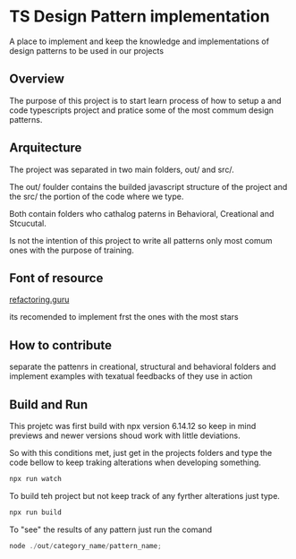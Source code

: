 # TS Design Pattern implementation
A place to implement and keep the knowledge and implementations of design patterns to be used in our projects

## Overview

The purpose of this project is to start learn process of how to setup a and code typescripts project and pratice some of the most commum design patterns.

## Arquitecture

The project was separated in two main folders, out/ and src/.

The out/ foulder contains the builded javascript structure of the project and the src/ the portion of the code where we type.

Both contain folders who cathalog paterns in Behavioral, Creational and Stcucutal.

Is not the intention of this project to write all patterns only most comum ones with the purpose of training.

## Font of resource
[refactoring.guru](https://refactoring.guru/design-patterns/typescript)

its recomended to implement frst the ones with the most stars

## How to contribute
separate the pattenrs in creational, structural and behavioral folders and implement examples with texatual feedbacks of they use in action

## Build and Run

This projetc was first build with npx version 6.14.12 so keep in mind previews and newer versions shoud work with little deviations.

So with this conditions met, just get in the projects folders and type the code bellow to keep traking alterations when developing something.

```js
npx run watch
```

To build teh project but not keep track of any fyrther alterations just type.

```js
npx run build
```

To "see" the results of any pattern just run the comand

```js
node ./out/category_name/pattern_name;
```

<!--
purpose of the project
the problem it solves
how to run the project
how to improve project
 -->

